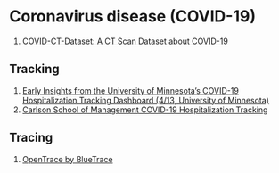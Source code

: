 # Coronavirus disease (COVID-19)

1. [COVID-CT-Dataset: A CT Scan Dataset about COVID-19](https://github.com/UCSD-AI4H/COVID-CT)

## Tracking
1. [Early Insights from the University of Minnesota’s COVID-19 Hospitalization Tracking Dashboard (4/13, University of Minnesota)](https://hmpi.org/2020/04/13/early-insights-from-the-university-of-minnesotas-covid-19-hospitalization-tracking-dashboard/)
2. [Carlson School of Management COVID-19 Hospitalization Tracking](https://carlsonschool.umn.edu/mili-misrc-covid19-tracking-project)

## Tracing
1. [OpenTrace by BlueTrace](https://github.com/OpenTrace-community)

